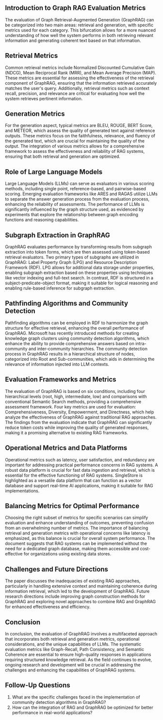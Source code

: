 ## Introduction to Graph RAG Evaluation Metrics  
The evaluation of Graph Retrieval-Augmented Generation (GraphRAG) can be categorized into two main areas: retrieval and generation, with specific metrics used for each category. This bifurcation allows for a more nuanced understanding of how well the system performs in both retrieving relevant information and generating coherent text based on that information.  

## Retrieval Metrics  
Common retrieval metrics include Normalized Discounted Cumulative Gain (NDCG), Mean Reciprocal Rank (MRR), and Mean Average Precision (MAP). These metrics are essential for assessing the effectiveness of the retrieval component of GraphRAG, ensuring that the information retrieved accurately matches the user's query. Additionally, retrieval metrics such as context recall, precision, and relevance are critical for evaluating how well the system retrieves pertinent information.  

## Generation Metrics  
For the generation aspect, typical metrics are BLEU, ROUGE, BERT Score, and METEOR, which assess the quality of generated text against reference outputs. These metrics focus on the faithfulness, relevance, and fluency of the generated text, which are crucial for maintaining the quality of the output. The integration of various metrics allows for a comprehensive framework to assess the effectiveness and reliability of RAG systems, ensuring that both retrieval and generation are optimized.  

## Role of Large Language Models  
Large Language Models (LLMs) can serve as evaluators in various scoring methods, including single point, reference-based, and pairwise-based scoring. Emerging evaluation frameworks like ARES and RAGAS utilize LLMs to separate the answer generation process from the evaluation process, enhancing the reliability of assessments. The performance of LLMs is significantly influenced by the graph structure used, as evidenced by experiments that explore the relationship between graph encoding functions and reasoning capabilities.  

## Subgraph Extraction in GraphRAG  
GraphRAG evaluates performance by transforming results from subgraph extraction into token forms, which are then assessed using token-based retrieval evaluators. Two primary types of subgraphs are utilized in GraphRAG: Label Property Graph (LPG) and Resource Description Framework (RDF). LPG allows for additional data storage under properties, enabling subgraph extraction based on these properties using techniques like vector indexing and full-text search. In contrast, RDF is structured in a subject-predicate-object format, making it suitable for logical reasoning and enabling rule-based inference for subgraph extraction.  

## Pathfinding Algorithms and Community Detection  
Pathfinding algorithms can be employed in RDF to harmonize the graph structure for effective retrieval, enhancing the overall performance of GraphRAG. Microsoft has recently introduced methods for creating knowledge graph clusters using community detection algorithms, which enhance the ability to provide comprehensive answers based on intra-community and inter-community hierarchies. The community detection process in GraphRAG results in a hierarchical structure of nodes, categorized into Root and Sub-communities, which aids in determining the relevance of information injected into LLM contexts.  

## Evaluation Frameworks and Metrics  
The evaluation of GraphRAG is based on six conditions, including four hierarchical levels (root, high, intermediate, low) and comparisons with conventional Semantic Search methods, providing a comprehensive assessment framework. Four key metrics are used for evaluation: Comprehensiveness, Diversity, Empowerment, and Directness, which help analyze the effectiveness of GraphRAG against traditional RAG approaches. The findings from the evaluation indicate that GraphRAG can significantly reduce token costs while improving the quality of generated responses, making it a promising alternative to existing RAG frameworks.  

## Operational Metrics and Data Platforms  
Operational metrics such as latency, user satisfaction, and redundancy are important for addressing practical performance concerns in RAG systems. A robust data platform is crucial for fast data ingestion and retrieval, which is essential for the effective functioning of RAG systems. SingleStore is highlighted as a versatile data platform that can function as a vector database and support real-time AI applications, making it suitable for RAG implementations.  

## Balancing Metrics for Optimal Performance  
Choosing the right subset of metrics for specific scenarios can simplify evaluation and enhance understanding of outcomes, preventing confusion from an overwhelming number of metrics. The importance of balancing retrieval and generation metrics with operational concerns like latency is emphasized, as this balance is crucial for overall system performance. The document suggests that RAG systems can be implemented without the need for a dedicated graph database, making them accessible and cost-effective for organizations using existing data stores.  

## Challenges and Future Directions  
The paper discusses the inadequacies of existing RAG approaches, particularly in handling extensive context and maintaining coherence during information retrieval, which led to the development of GraphRAG. Future research directions include improving graph construction methods for GraphRAG and exploring novel approaches to combine RAG and GraphRAG for enhanced effectiveness and efficiency.  

## Conclusion  
In conclusion, the evaluation of GraphRAG involves a multifaceted approach that incorporates both retrieval and generation metrics, operational considerations, and the unique capabilities of LLMs. The systematic evaluation metrics like Graph-Recall, Path Consistency, and Semantic Coherence are essential to ensure high-quality responses in applications requiring structured knowledge retrieval. As the field continues to evolve, ongoing research and development will be crucial in addressing the challenges and enhancing the capabilities of GraphRAG systems.  

## Follow-Up Questions  
1. What are the specific challenges faced in the implementation of community detection algorithms in GraphRAG?  
2. How can the integration of RAG and GraphRAG be optimized for better performance in real-world applications?  
